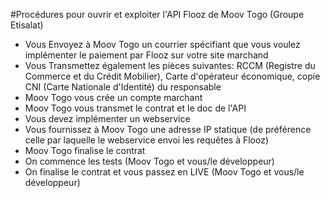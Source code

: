 #Procédures pour ouvrir et exploiter l'API Flooz de Moov Togo (Groupe Etisalat)

- Vous Envoyez à Moov Togo un courrier spécifiant que vous voulez implémenter le paiement par Flooz sur votre site marchand
- Vous Transmettez également les pièces suivantes: RCCM (Registre du Commerce et du Crédit Mobilier), Carte d'opérateur économique, copie CNI (Carte Nationale d'Identité) du responsable
- Moov Togo vous crée un compte marchant
- Moov Togo vous transmet le contrat et le doc de l'API
- Vous devez implémenter un webservice
- Vous fournissez à Moov Togo une adresse IP statique (de préférence celle par laquelle le webservice envoi les requêtes à Flooz)
- Moov Togo finalise le contrat
- On commence les tests (Moov Togo et vous/le développeur)
- On finalise le contrat et vous passez en LIVE (Moov Togo et vous/le développeur)
